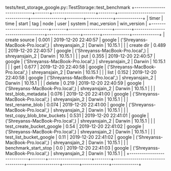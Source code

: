 tests/test_storage_google.py::TestStorage::test_benchmark 
+----------------------------+-------+---------------------+--------+----------------------------------+----------------+--------+-------------+-------------+ 
| timer                      | time  | start               | tag    | node                             | user           | system | mac_version | win_version |
+----------------------------+-------+---------------------+--------+----------------------------------+----------------+--------+-------------+-------------+
| create source              | 0.001 | 2019-12-20 22:40:57 | google | ('Shreyanss-MacBook-Pro.local',) | shreyansjain_2 | Darwin | 10.15.1     |             |
| create dir                 | 0.489 | 2019-12-20 22:40:57 | google | ('Shreyanss-MacBook-Pro.local',) | shreyansjain_2 | Darwin | 10.15.1     |             |
| put                        | 0.355 | 2019-12-20 22:40:57 | google | ('Shreyanss-MacBook-Pro.local',) | shreyansjain_2 | Darwin | 10.15.1     |             |
| get                        | 0.677 | 2019-12-20 22:40:58 | google | ('Shreyanss-MacBook-Pro.local',) | shreyansjain_2 | Darwin | 10.15.1     |             |
| list                       | 0.152 | 2019-12-20 22:40:58 | google | ('Shreyanss-MacBook-Pro.local',) | shreyansjain_2 | Darwin | 10.15.1     |             |
| delete                     | 0.219 | 2019-12-20 22:40:59 | google | ('Shreyanss-MacBook-Pro.local',) | shreyansjain_2 | Darwin | 10.15.1     |             |
| test_blob_metadata         | 0.076 | 2019-12-20 22:41:00 | google | ('Shreyanss-MacBook-Pro.local',) | shreyansjain_2 | Darwin | 10.15.1     |             |
| test_rename_blob           | 0.074 | 2019-12-20 22:41:00 | google | ('Shreyanss-MacBook-Pro.local',) | shreyansjain_2 | Darwin | 10.15.1     |             |
| test_copy_blob_btw_buckets | 0.531 | 2019-12-20 22:41:01 | google | ('Shreyanss-MacBook-Pro.local',) | shreyansjain_2 | Darwin | 10.15.1     |             |
| test_create_bucket_google  | 0.54  | 2019-12-20 22:41:02 | google | ('Shreyanss-MacBook-Pro.local',) | shreyansjain_2 | Darwin | 10.15.1     |             |
| test_list_bucket_google    | 0.11  | 2019-12-20 22:41:02 | google | ('Shreyanss-MacBook-Pro.local',) | shreyansjain_2 | Darwin | 10.15.1     |             |
| benchmark_start_stop       | 0.0   | 2019-12-20 22:41:03 | google | ('Shreyanss-MacBook-Pro.local',) | shreyansjain_2 | Darwin | 10.15.1     |             |
+----------------------------+-------+---------------------+--------+----------------------------------+----------------+--------+-------------+-------------+
